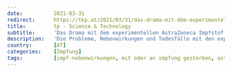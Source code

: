 ```yaml
---
date:          2021-03-31
redirect:      https://tkp.at/2021/03/31/das-drama-mit-dem-experimentellen-astrazeneca-impfstoff/
title:         tp - Science & Technology
subtitle:      'Das Drama mit dem experimentellen AstraZeneca Impfstoff'
description:   'Die Probleme, Nebenwirkungen und Todesfälle mit den experimentellen Impfstoffen, die derzeit in einem weltweiten klinischen Großversuch an Menschen erprobt werden, nehmen immer dramatischere Ausmaße an. Ganz besonders absurd geht es mittlerweile mit dem Präparat von AstraZeneca zu, bei dem es schon in den früheren Phasen der klinischen Versuche zu schwerwiegenden Problemen gekommen ist. Bei all …'
country:       [AT]
categories:    [Impfung]
tags:          [impf-nebenwirkungen, mit oder an impfung gestorben, astrazeneca]
---
```

